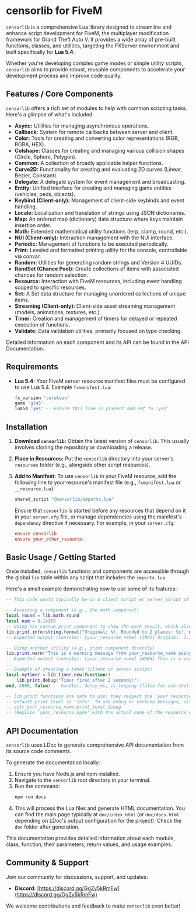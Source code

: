 # censorlib for FiveM

`censorlib` is a comprehensive Lua library designed to streamline and enhance script development for FiveM, the multiplayer modification framework for Grand Theft Auto V. It provides a wide array of pre-built functions, classes, and utilities, targeting the FXServer environment and built specifically for **Lua 5.4**.

Whether you're developing complex game modes or simple utility scripts, `censorlib` aims to provide robust, reusable components to accelerate your development process and improve code quality.

## Features / Core Components

`censorlib` offers a rich set of modules to help with common scripting tasks. Here's a glimpse of what's included:

*   **Async:** Utilities for managing asynchronous operations.
*   **Callback:** System for remote callbacks between server and client.
*   **Color:** Tools for creating and converting color representations (RGB, RGBA, HEX).
*   **Colshape:** Classes for creating and managing various collision shapes (Circle, Sphere, Polygon).
*   **Common:** A collection of broadly applicable helper functions.
*   **Curve2D:** Functionality for creating and evaluating 2D curves (Linear, Bezier, Constant).
*   **Delegate:** A delegate system for event management and broadcasting.
*   **Entity:** Unified interface for creating and managing game entities (vehicles, peds, objects).
*   **Keybind (Client-only):** Management of client-side keybinds and event handling.
*   **Locale:** Localization and translation of strings using JSON dictionaries.
*   **Map:** An ordered map (dictionary) data structure where keys maintain insertion order.
*   **Math:** Extended mathematical utility functions (lerp, clamp, round, etc.).
*   **NUI (Client-only):** Interaction management with the NUI interface.
*   **Periodic:** Management of functions to be executed periodically.
*   **Print:** Leveled and formatted printing utility for the console, controllable via convar.
*   **Random:** Utilities for generating random strings and Version 4 UUIDs.
*   **RandSet (Chance Pool):** Create collections of items with associated chances for random selection.
*   **Resource:** Interaction with FiveM resources, including event handling scoped to specific resources.
*   **Set:** A Set data structure for managing unordered collections of unique items.
*   **Streaming (Client-only):** Client-side asset streaming management (models, animations, textures, etc.).
*   **Timer:** Creation and management of timers for delayed or repeated execution of functions.
*   **Validate:** Data validation utilities, primarily focused on type checking.

Detailed information on each component and its API can be found in the API Documentation.

## Requirements

*   **Lua 5.4:** Your FiveM server resource manifest files must be configured to use Lua 5.4.
    Example `fxmanifest.lua`:
    ```lua
    fx_version 'cerulean'
    game 'gta5'
    lua54 'yes' -- Ensure this line is present and set to 'yes'
    ```

## Installation

1.  **Download `censorlib`:** Obtain the latest version of `censorlib`. This usually involves cloning the repository or downloading a release.
2.  **Place in Resources:** Put the `censorlib` directory into your server's `resources` folder (e.g., alongside other script resources).
3.  **Add to Manifest:** To use `censorlib` in your FiveM resource, add the following line to your resource's manifest file (e.g., `fxmanifest.lua` or `__resource.lua`):

    ```lua
    shared_script "@censorlib/imports.lua"
    ```

    Ensure that `censorlib` is started before any resources that depend on it in your `server.cfg` file, or manage dependencies using the manifest's `dependency` directive if necessary. For example, in your `server.cfg`:
    ```cfg
    ensure censorlib
    ensure your_other_resource
    ```

## Basic Usage / Getting Started

Once installed, `censorlib` functions and components are accessible through the global `lib` table within any script that includes the `imports.lua`.

Here's a small example demonstrating how to use some of its features:

```lua
-- This code would typically be in a client_script or server_script of your resource.

-- Accessing a component (e.g., the math component)
local round = lib.math.round
local num = 3.14159
-- Using the custom print component to show the math result, which also prefixes with your resource name.
lib.print.info(string.format("Original: %f, Rounded to 2 places: %s", num, round(num, 2)))
-- Expected output (console): [your_resource_name] [INFO] Original: 3.141590, Rounded to 2 places: 3.14

-- Using another utility (e.g., print component directly)
lib.print.warn("This is a warning message from your_resource_name using censorlib!")
-- Expected output (console): [your_resource_name] [WARN] This is a warning message from your_resource_name using censorlib!

-- Example of creating a timer (client or server script)
local myTimer = lib.timer.new(function()
    lib.print.debug("Timer fired after 2 seconds!")
end, 2000, false) -- handler, delay_ms, is_looping (false for one-shot)

-- lib.print functions are safe to use; they respect the 'your_resource_name:print_level' convar.
-- Default print level is 'info'. To see debug or verbose messages, set the convar in your server console or server.cfg:
-- setr your_resource_name:print_level debug
-- (Replace 'your_resource_name' with the actual name of the resource using lib.print)
```

## API Documentation

`censorlib` uses LDoc to generate comprehensive API documentation from its source code comments.

To generate the documentation locally:

1.  Ensure you have Node.js and npm installed.
2.  Navigate to the `censorlib` root directory in your terminal.
3.  Run the command:
    ```bash
    npm run docs
    ```
4.  This will process the Lua files and generate HTML documentation. You can find the main page typically at `doc/index.html` (or `doc/docs.html` depending on LDoc's output configuration for the project). Check the `doc` folder after generation.

This documentation provides detailed information about each module, class, function, their parameters, return values, and usage examples.

## Community & Support

Join our community for discussions, support, and updates:

*   **Discord:** [https://discord.gg/GgZy5kRmFw](https://discord.gg/GgZy5kRmFw)

We welcome contributions and feedback to make `censorlib` even better!